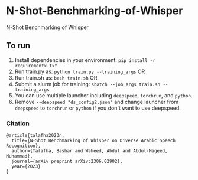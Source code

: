 # N-Shot-Benchmarking-of-Whisper
N-Shot Benchmarking of Whisper

## To run
1. Install dependencies in your environment:  `pip install -r requirementx.txt`
2. Run train.py as: `python train.py --training_args` OR
3. Run train.sh as: `bash train.sh` OR
4. Submit a  slurm job for training: `sbatch --job_args train.sh --training_args`
5. You can use multiple launcher including `deepspeed`, `torchrun`, and `python`.
6. Remove `--deepspeed "ds_config2.json"` and change launcher from `deepspeed` to `torchrun` or `python` if you don't want to use deepspeed. 
   

### Citation
```
@article{talafha2023n,
  title={N-Shot Benchmarking of Whisper on Diverse Arabic Speech Recognition},
  author={Talafha, Bashar and Waheed, Abdul and Abdul-Mageed, Muhammad},
  journal={arXiv preprint arXiv:2306.02902},
  year={2023}
}
```
